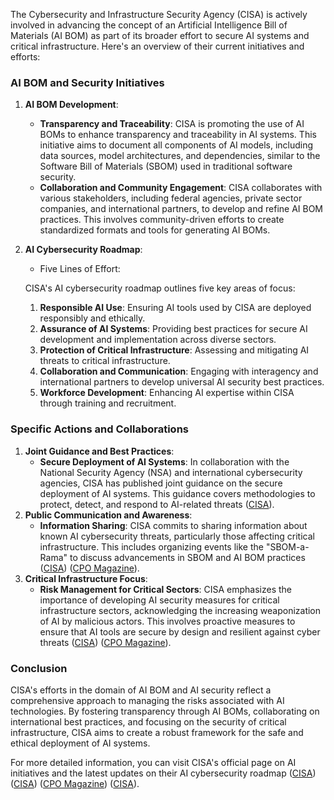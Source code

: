 The Cybersecurity and Infrastructure Security Agency (CISA) is actively involved in advancing the concept of an Artificial Intelligence Bill of Materials (AI BOM) as part of its broader effort to secure AI systems and critical infrastructure. Here's an overview of their current initiatives and efforts:

### AI BOM and Security Initiatives

1. **AI BOM Development**:

   - **Transparency and Traceability**: CISA is promoting the use of AI BOMs to enhance transparency and traceability in AI systems. This initiative aims to document all components of AI models, including data sources, model architectures, and dependencies, similar to the Software Bill of Materials (SBOM) used in traditional software security.
   - **Collaboration and Community Engagement**: CISA collaborates with various stakeholders, including federal agencies, private sector companies, and international partners, to develop and refine AI BOM practices. This involves community-driven efforts to create standardized formats and tools for generating AI BOMs.

2. **AI Cybersecurity Roadmap**:

   - Five Lines of Effort:
     
   CISA's AI cybersecurity roadmap outlines five key areas of focus:

     1. **Responsible AI Use**: Ensuring AI tools used by CISA are deployed responsibly and ethically.
     2. **Assurance of AI Systems**: Providing best practices for secure AI development and implementation across diverse sectors.
     3. **Protection of Critical Infrastructure**: Assessing and mitigating AI threats to critical infrastructure.
     4. **Collaboration and Communication**: Engaging with interagency and international partners to develop universal AI security best practices.
     5. **Workforce Development**: Enhancing AI expertise within CISA through training and recruitment.

### Specific Actions and Collaborations

1. **Joint Guidance and Best Practices**:
   - **Secure Deployment of AI Systems**: In collaboration with the National Security Agency (NSA) and international cybersecurity agencies, CISA has published joint guidance on the secure deployment of AI systems. This guidance covers methodologies to protect, detect, and respond to AI-related threats ([CISA](https://www.cisa.gov/news-events/alerts/2024/04/15/joint-guidance-deploying-ai-systems-securely)).
2. **Public Communication and Awareness**:
   - **Information Sharing**: CISA commits to sharing information about known AI cybersecurity threats, particularly those affecting critical infrastructure. This includes organizing events like the "SBOM-a-Rama" to discuss advancements in SBOM and AI BOM practices ([CISA](https://www.cisa.gov/sbom)) ([CPO Magazine](https://www.cpomagazine.com/cyber-security/cisa-roadmap-for-ai-cybersecurity-defense-of-critical-infrastructure-secure-by-design-ai-prioritized/)).
3. **Critical Infrastructure Focus**:
   - **Risk Management for Critical Sectors**: CISA emphasizes the importance of developing AI security measures for critical infrastructure sectors, acknowledging the increasing weaponization of AI by malicious actors. This involves proactive measures to ensure that AI tools are secure by design and resilient against cyber threats ([CISA](https://www.cisa.gov/ai)) ([CPO Magazine](https://www.cpomagazine.com/cyber-security/cisa-roadmap-for-ai-cybersecurity-defense-of-critical-infrastructure-secure-by-design-ai-prioritized/)).

### Conclusion

CISA's efforts in the domain of AI BOM and AI security reflect a comprehensive approach to managing the risks associated with AI technologies. By fostering transparency through AI BOMs, collaborating on international best practices, and focusing on the security of critical infrastructure, CISA aims to create a robust framework for the safe and ethical deployment of AI systems.

For more detailed information, you can visit CISA's official page on AI initiatives and the latest updates on their AI cybersecurity roadmap ([CISA](https://www.cisa.gov/sbom)) ([CISA](https://www.cisa.gov/ai)) ([CPO Magazine](https://www.cpomagazine.com/cyber-security/cisa-roadmap-for-ai-cybersecurity-defense-of-critical-infrastructure-secure-by-design-ai-prioritized/)) ([CISA](https://www.cisa.gov/news-events/alerts/2024/04/15/joint-guidance-deploying-ai-systems-securely)).
